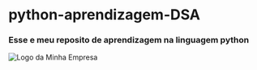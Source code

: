 # python-aprendizagem-DSA
### Esse e meu reposito de aprendizagem na linguagem python 
![Logo da Minha Empresa](C:\Users\vandeir\Downloads\Python-logo-notext.svg.png)

